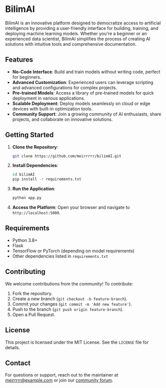 # BilimAI

BilimAI is an innovative platform designed to democratize access to artificial intelligence by providing a user-friendly interface for building, training, and deploying machine learning models. Whether you're a beginner or an experienced data scientist, BilimAI simplifies the process of creating AI solutions with intuitive tools and comprehensive documentation.

## Features

- **No-Code Interface**: Build and train models without writing code, perfect for beginners.
- **Advanced Customization**: Experienced users can leverage scripting and advanced configurations for complex projects.
- **Pre-trained Models**: Access a library of pre-trained models for quick deployment in various applications.
- **Scalable Deployment**: Deploy models seamlessly on cloud or edge devices with built-in optimization tools.
- **Community Support**: Join a growing community of AI enthusiasts, share projects, and collaborate on innovative solutions.

## Getting Started

1. **Clone the Repository**:
   ```bash
   git clone https://github.com/meirrrrr/bilimAI.git
   ```
2. **Install Dependencies**:
   ```bash
   cd bilimAI
   pip install -r requirements.txt
   ```
3. **Run the Application**:
   ```bash
   python app.py
   ```
4. **Access the Platform**: Open your browser and navigate to `http://localhost:5000`.

## Requirements

- Python 3.8+
- Flask
- TensorFlow or PyTorch (depending on model requirements)
- Other dependencies listed in `requirements.txt`

## Contributing

We welcome contributions from the community! To contribute:

1. Fork the repository.
2. Create a new branch (`git checkout -b feature-branch`).
3. Commit your changes (`git commit -m 'Add new feature'`).
4. Push to the branch (`git push origin feature-branch`).
5. Open a Pull Request.

## License

This project is licensed under the MIT License. See the `LICENSE` file for details.

## Contact

For questions or support, reach out to the maintainer at [meirrrrr@example.com](mailto:meirrrrr@example.com) or join our [community forum](https://github.com/meirrrrr/bilimAI/discussions).
